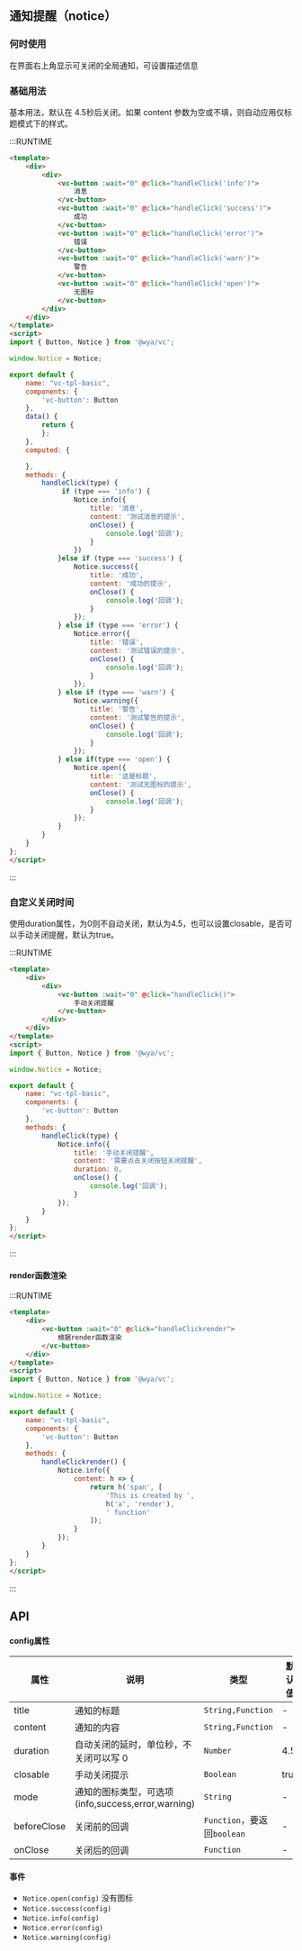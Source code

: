 ## 通知提醒（notice）
### 何时使用
在界面右上角显示可关闭的全局通知，可设置描述信息

### 基础用法
基本用法，默认在 4.5秒后关闭。如果 content 参数为空或不填，则自动应用仅标题模式下的样式。

:::RUNTIME
```html
<template>
	<div>
		<div>
			<vc-button :wait="0" @click="handleClick('info')">
				消息
			</vc-button>
			<vc-button :wait="0" @click="handleClick('success')">
				成功
			</vc-button>
			<vc-button :wait="0" @click="handleClick('error')">
				错误
			</vc-button>
			<vc-button :wait="0" @click="handleClick('warn')">
				警告
			</vc-button>
			<vc-button :wait="0" @click="handleClick('open')">
				无图标
			</vc-button>
		</div>
	</div>
</template>
<script>
import { Button, Notice } from '@wya/vc';

window.Notice = Notice;

export default {
	name: "vc-tpl-basic",
	components: {
		'vc-button': Button
	},
	data() {
		return {
		};
	},
	computed: {

	},
	methods: {
		handleClick(type) {
			 if (type === 'info') {
				Notice.info({
					title: '消息',
					content: '测试消息的提示',
					onClose() {
						console.log('回调');
					}
				})
			}else if (type === 'success') {
				Notice.success({
					title: '成功',
					content: '成功的提示',
					onClose() {
						console.log('回调');
					}
				});
			} else if (type === 'error') {
				Notice.error({
					title: '错误',
					content: '测试错误的提示',
					onClose() {
						console.log('回调');
					}
				});
			} else if (type === 'warn') {
				Notice.warning({
					title: '警告',
					content: '测试警告的提示',
					onClose() {
						console.log('回调');
					}
				});
			} else if(type === 'open') {
				Notice.open({
					title: '这是标题',
					content: '测试无图标的提示',
					onClose() {
						console.log('回调');
					}
				});
			}
		}
	}
};
</script>

```
:::

### 自定义关闭时间
使用duration属性，为0则不自动关闭，默认为4.5，也可以设置closable，是否可以手动关闭提醒，默认为true。

:::RUNTIME
```html
<template>
	<div>
		<div>
			<vc-button :wait="0" @click="handleClick()">
				手动关闭提醒
			</vc-button>
		</div>
	</div>
</template>
<script>
import { Button, Notice } from '@wya/vc';

window.Notice = Notice;

export default {
	name: "vc-tpl-basic",
	components: {
		'vc-button': Button
	},
	methods: {
		handleClick(type) {
			Notice.info({
				title: '手动关闭提醒',
				content: '需要点击关闭按钮关闭提醒',
				duration: 0,
				onClose() {
					console.log('回调');
				}
			});
		}
	}
};
</script>

```
:::

#### render函数渲染

:::RUNTIME
```html
<template>
	<div>
		<vc-button :wait="0" @click="handleClickrender">
			根据render函数渲染
		</vc-button>
	</div>
</template>
<script>
import { Button, Notice } from '@wya/vc';

window.Notice = Notice;

export default {
	name: "vc-tpl-basic",
	components: {
		'vc-button': Button
	},
	methods: {
		handleClickrender() {
			Notice.info({
				content: h => {
					return h('span', [
						'This is created by ',
						h('a', 'render'),
						' function'
					]);
				}
			});
		}
	}
};
</script>

```
:::

## API

#### config属性

属性 | 说明 | 类型 | 默认值
---|---|---|---
title | 通知的标题 | `String,Function` | -
content | 通知的内容 | `String,Function` | -
duration | 自动关闭的延时，单位秒，不关闭可以写 0 | `Number` | 4.5
closable | 手动关闭提示 | `Boolean` | true
mode | 通知的图标类型，可选项(info,success,error,warning) | `String` | -
beforeClose | 关闭前的回调 | `Function`，要返回`boolean` | -
onClose | 关闭后的回调 | `Function` | -

#### 事件
- `Notice.open(config)`  没有图标
- `Notice.success(config)`
- `Notice.info(config)`
- `Notice.error(config)`
- `Notice.warning(config)`
